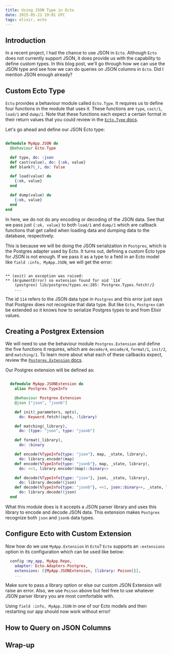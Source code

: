 ```yaml
---
title: Using JSON Type in Ecto
date: 2015-05-21 19:01 UTC
tags: elixir, ecto
---
```


## Introduction

In a recent project, I had the chance to use JSON in `Ecto`. Although `Ecto` does not
currently support JSON, it does provide us with the capability to define custom
types. In this blog post, we'll go through how we can use the JSON type and see
how we can do queries on JSON columns in `Ecto`. Did I mention JSON enough already?


## Custom Ecto Type

`Ecto` provides a behaviour module called `Ecto.Type`. It requires us to define four
functions in the module that uses it. These functions are `type`, `cast/1`, `load/1` and
`dump/1`. Note that these functions each expect a certain format in their return values
that you could review in the [`Ecto.Type` docs](http://hexdocs.pm/ecto/Ecto.Type.html).

Let's go ahead and define our JSON Ecto type:

~~~elixir

defmodule MyApp.JSON do
  @behaviour Ecto.Type

  def type, do: :json
  def cast(value), do: {:ok, value}
  def blank?(_), do: false

  def load(value) do
    {:ok, value}
  end

  def dump(value) do
    {:ok, value}
  end
end
~~~

In here, we do not do any encoding or decoding of the JSON data. See that we pass just
`{:ok, value}` to both `load/1` and `dump/1` which are callback functions that get called
when loading data and dumping data to the database, respectively.

This is because we will be doing the JSON serialization in `Postgrex`, which is the Postgres
adapter used by Ecto. It turns out, defining a custom Ecto type for JSON is not enough. If
we pass it as a type to a field in an Ecto model like `field :info, MyApp.JSON`, we will
get the error:

~~~console

** (exit) an exception was raised:
** (ArgumentError) no extension found for oid `114`
    (postgrex) lib/postgrex/types.ex:285: Postgrex.Types.fetch!/2
    ...
~~~

The id `114` refers to the JSON data type in `Postgres` and this error just says that
Postgrex does not recognize that data type. But like `Ecto`, `Postgrex` can be extended
so it knows how to serialize Postgres types to and from Elixir values.


## Creating a Postgrex Extension

We will need to use the behaviour module `Postgrex.Extension` and define the five functions
it requires, which are `decode/4`, `encode/4`, `format/1`, `init/2`, and `matching/1`. To
learn more about what each of these callbacks expect, review the [`Postgrex.Extension` docs](http://hexdocs.pm/postgrex/Postgrex.Extension.html).

Our Postgrex extension will be defined as:

~~~elixir

  defmodule MyApp.JSONExtension do
    alias Postgrex.TypeInfo

    @behaviour Postgrex.Extension
    @json ["json", "jsonb"]

    def init(_parameters, opts),
      do: Keyword.fetch!(opts, :library)

    def matching(_library),
      do: [type: "json", type: "jsonb"]

    def format(_library),
      do: :binary

    def encode(%TypeInfo{type: "json"}, map, _state, library),
      do: library.encode!(map)
    def encode(%TypeInfo{type: "jsonb"}, map, _state, library),
      do: <<1, library.encode!(map)::binary>>

    def decode(%TypeInfo{type: "json"}, json, _state, library),
      do: library.decode!(json)
    def decode(%TypeInfo{type: "jsonb"}, <<1, json::binary>>, _state, library),
      do: library.decode!(json)
  end
~~~

What this module does is it accepts a JSON parser library and uses this library to encode
and decode JSON data. This extension makes `Postgrex` recognize both `json` and `jsonb`
data types.


## Configure Ecto with Custom Extension

Now how do we use `MyApp.Extension` in `Ecto`? `Ecto` supports an `:extensions` option in
its configuration which can be used like below:

~~~elixir
  config :my_app, MyApp.Repo,
    adapter: Ecto.Adapters.Postgres,
    extensions: [{MyApp.JSONExtension, [library: Poison]}],
    ...
~~~

Make sure to pass a library option or else our custom JSON Extension will raise an error.
Also, we use `Poison` above but feel free to use whatever JSON parser library you are most
comfortable with.

Using `field :info, MyApp.JSON` in one of our Ecto models and then restarting our app should
now work without error!

## How to Query on JSON Columns


## Wrap-up


